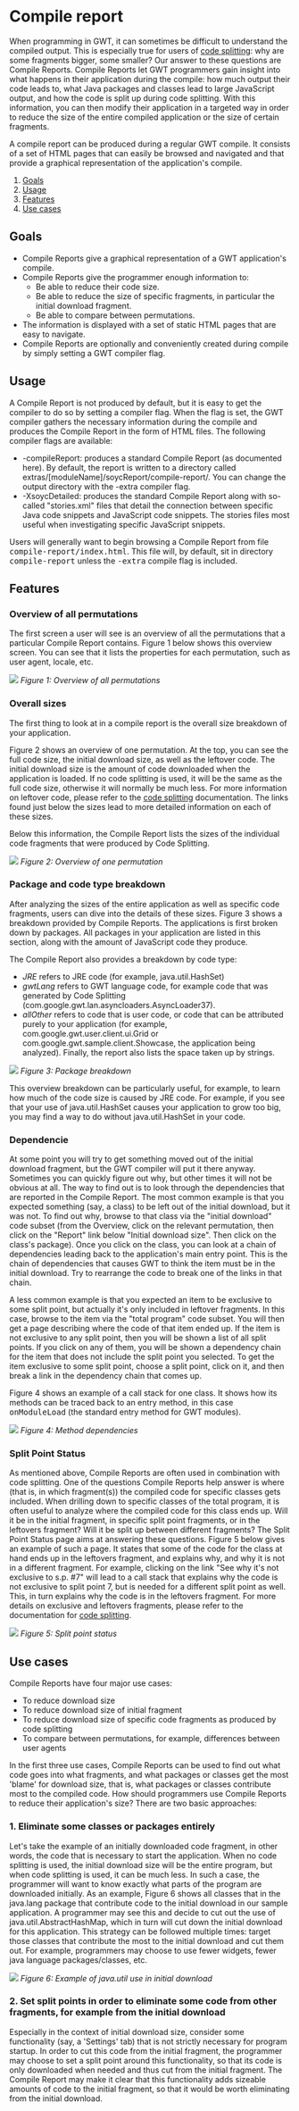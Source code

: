 Compile report
===

When programming in GWT, it can sometimes be difficult to understand the compiled output. This is especially true for users of <a href="DevGuideCodeSplitting.html">code splitting</a>: why are some fragments bigger, some smaller? Our answer to these questions are Compile Reports. Compile Reports let GWT programmers gain insight into what happens in their application during the compile: how much output their code leads to, what Java packages and classes lead to large JavaScript output, and how the code is split up during code splitting. With this information, you can then modify their application in a targeted way in order to reduce the size of the entire compiled application or the size of certain fragments.

A compile report can be produced during a regular GWT compile. It consists of a set of HTML pages that can easily be browsed and navigated and that provide a graphical representation of the application's compile.

1.  [Goals](#Goals)
2.  [Usage](#Usage)
3.  [Features](#Features)
4.  [Use cases](#UseCases)

## Goals<a id="Goals"></a>

* Compile Reports give a graphical representation of a GWT application's compile.
* Compile Reports give the programmer enough information to:
  * Be able to reduce their code size.
  * Be able to reduce the size of specific fragments, in particular the initial download fragment.
  * Be able to compare between permutations.
* The information is displayed with a set of static HTML pages that are easy to navigate.
* Compile Reports are optionally and conveniently created during compile by simply setting a GWT compiler flag.

## Usage<a id="Usage"></a>

A Compile Report is not produced by default, but it is easy to get the compiler to do so by setting a compiler flag. When the flag is set, the GWT compiler gathers the necessary information during the compile and produces the Compile Report in the form of HTML files. The following compiler flags are available:

* -compileReport: produces a standard Compile Report (as documented here).  By default, the report is written to a directory called extras/[moduleName]/soycReport/compile-report/.  You can change the output directory with the -extra compiler flag.
* -XsoycDetailed: produces the standard Compile Report along with so-called "stories.xml" files that detail the connection between specific Java code snippets and JavaScript code snippets.  The stories files most useful when investigating specific JavaScript snippets.

Users will generally want to begin browsing a Compile Report from file <tt>compile-report/index.html</tt>.  This file will, by default, sit in directory <tt>compile-report</tt> unless the <tt>-extra</tt> compile flag is included.

## Features<a id="Features"></a>

### Overview of all permutations

The first screen a user will see is an overview of all the permutations that a particular Compile Report contains. Figure 1 below shows this overview screen.  You can see that it lists the properties for each permutation, such as user agent, locale, etc.

![](images/compileReport-Overview.gif)
_Figure 1: Overview of all permutations_

### Overall sizes

The first thing to look at in a compile report is the overall size breakdown of your application.

Figure 2 shows an overview of one permutation.  At the top, you can see the full code size, the initial download size, as well as the leftover code.  The initial download size is the amount of code downloaded when the application is loaded.  If no code splitting is used, it will be the same as the full code size, otherwise it will normally be much less.  For more information on leftover code, please refer to the <a href="DevGuideCodeSplitting.html">code splitting</a> documentation. The links found just below the sizes lead to more detailed information on each of these sizes.

Below this information, the Compile Report lists the sizes of the individual code fragments that were produced by Code Splitting.

![](images/compileReport-PermutationOverview.gif)
_Figure 2: Overview of one permutation_

### Package and code type breakdown

After analyzing the sizes of the entire application as well as specific code fragments, users can dive into the details of these sizes.  Figure 3 shows a breakdown provided by Compile Reports.  The applications is first broken down by packages. All packages in your application are listed in this section, along with the amount of JavaScript code they produce.

The Compile Report also provides a breakdown by code type:

* *JRE* refers to JRE code (for example, java.util.HashSet)
* *gwtLang* refers to GWT language code, for example code that was generated by Code Splitting (com.google.gwt.lan.asyncloaders.AsyncLoader37).
* *allOther* refers to code that is user code, or code that can be attributed purely to your application (for example, com.google.gwt.user.client.ui.Grid or com.google.gwt.sample.client.Showcase, the application being analyzed). Finally, the report also lists the space taken up by strings.

![](images/compileReport-PackageBreakdown.gif)
_Figure 3: Package breakdown_

This overview breakdown can be particularly useful, for example, to learn how much of the code size is caused by JRE code. For example, if you see that your use of java.util.HashSet causes your application to grow too big, you may find a way to do without java.util.HashSet in your code.

### Dependencie

At some point you will try to get something moved out of the initial download fragment, but the GWT compiler will put it there anyway. Sometimes you can quickly figure out why, but other times it will not be obvious at all. The way to find out is to look through the dependencies that are reported in the Compile Report.
The most common example is that you expected something (say, a class) to be left out of the initial download, but it was not. To find out why, browse to that class via the "initial download" code subset (from the Overview, click on the relevant permutation, then click on the "Report" link below "Initial download size".  Then click on the class's package). Once you click on the class, you can look at a chain of dependencies leading back to the application's main entry point. This is the chain of dependencies that causes GWT to think the item must be in the initial download. Try to rearrange the code to break one of the links in that chain.

A less common example is that you expected an item to be exclusive to some split point, but actually it's only included in leftover fragments. In this case, browse to the item via the "total program" code subset. You will then get a page describing where the code of that item ended up. If the item is not exclusive to any split point, then you will be shown a list of all split points. If you click on any of them, you will be shown a dependency chain for the item that does not include the split point you selected. To get the item exclusive to some split point, choose a split point, click on it, and then break a link in the dependency chain that comes up.

Figure 4 shows an example of a call stack for one class.  It shows how its methods can be traced back to an entry method, in this case <tt>onModuleLoad</tt> (the standard entry method for GWT modules).

![](images/compileReport-Dependencies.gif)
_Figure 4: Method dependencies_

### Split Point Status

As mentioned above, Compile Reports are often used in combination with code splitting. One of the questions Compile Reports help answer is where (that is, in which fragment(s)) the compiled code for specific classes gets included. When drilling down to specific classes of the total program, it is often useful to analyze where the compiled code for this class ends up.  Will it be in the initial fragment, in specific split point fragments, or in the leftovers fragment?  Will it be split up between different fragments?  The Split Point Status page aims at answering these questions.  Figure 5 below gives an example of such a page.  It states that some of the code for the class at hand ends up in the leftovers fragment, and explains why, and why it is not in a different fragment.  For example, clicking on the link "See why it's not exclusive to s.p. #7" will lead to a call stack that explains why the code is not exclusive to split point 7, but is needed for a different split point as well. This, in turn explains why the code is in the leftovers fragment.  For more details on exclusive and leftovers fragments, please refer to the documentation for <a href="DevGuideCodeSplitting.html">code splitting</a>.

![](images/compileReport-splitPointStatus.gif)
_Figure 5: Split point status_

## Use cases<a id="UseCases"></a>

Compile Reports have four major use cases:

* To reduce download size
* To reduce download size of initial fragment
* To reduce download size of specific code fragments as produced by code splitting
* To compare between permutations, for example, differences between user agents

In the first three use cases, Compile Reports can be used to find out what code goes into what fragments, and what packages or classes get the most 'blame' for download size, that is, what packages or classes contribute most to the compiled code.  How should programmers use Compile Reports to reduce their application's size? There are two basic approaches:

### 1. Eliminate some classes or packages entirely

Let's take the example of an initially downloaded code fragment, in other words, the code that is necessary to start the application. When no code splitting is used, the initial download size will be the entire program, but when code splitting is used, it can be much less. In such a case, the programmer will want to know exactly what parts of the program are downloaded initially.  As an example, Figure 6 shows all classes that in the java.lang package that contribute code to the initial download in our sample application.  A programmer may see this and decide to cut out the use of java.util.AbstractHashMap, which in turn will cut down the initial download for this application. This strategy can be followed multiple times: target those classes that contribute the most to the initial download and cut them out.  For example, programmers may choose to use fewer widgets, fewer java language packages/classes, etc.

![](images/compileReport-InitialDownloadExample.gif)
_Figure 6: Example of java.util use in initial download_

### 2. Set split points in order to eliminate some code from other fragments, for example from the initial download

Especially in the context of initial download size, consider some functionality (say, a 'Settings' tab) that is not strictly necessary for program startup.  In order to cut this code from the initial fragment, the programmer may choose to set a split point around this functionality, so that its code is only downloaded when needed and thus cut from the initial fragment.  The Compile Report may make it clear that this functionality adds sizeable amounts of code to the initial fragment, so that it would be worth eliminating from the initial download.
